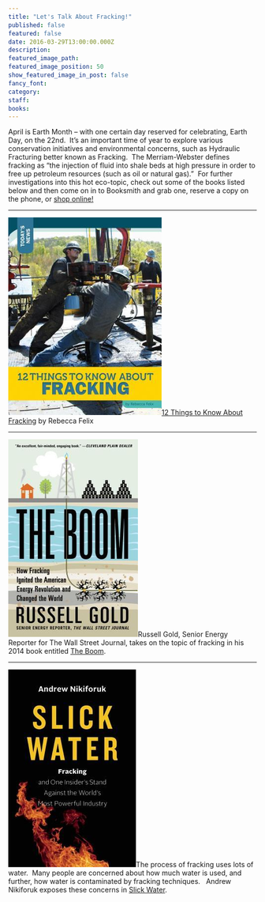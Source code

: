 ```yaml
---
title: "Let's Talk About Fracking!"
published: false
featured: false
date: 2016-03-29T13:00:00.000Z
description:
featured_image_path:
featured_image_position: 50
show_featured_image_in_post: false
fancy_font:
category:
staff:
books:
---
```



April is Earth Month – with one certain day reserved for celebrating, Earth Day, on the 22nd.&nbsp; It’s an important time of year to explore various conservation initiatives and environmental concerns, such as Hydraulic Fracturing better known as Fracking.&nbsp; The Merriam-Webster defines fracking as “the injection of fluid into shale beds at high pressure in order to free up petroleum resources (such as oil or natural gas).”&nbsp; For further investigations into this hot eco-topic, check out some of the books listed below and then come on in to Booksmith and grab one, reserve a copy on the phone, or [shop online!](http://www.brooklinebooksmith-shop.com/search/site)

---

![](/uploads/versions/12-things-to-know-about-fracking---x----311-400x---.jpg)[12 Things to Know About Fracking](http://www.brooklinebooksmith-shop.com/book/9781632350893) by Rebecca Felix

---

![](/uploads/versions/the-boom---x----263-400x---.jpg)Russell Gold, Senior Energy Reporter for The Wall Street Journal, takes on the topic of fracking in his 2014 book entitled [The Boom]( http://www.brooklinebooksmith-shop.com/book/9781451692297).&nbsp;

---

![](/uploads/versions/slick-water---x----259-400x---.jpg)The process of fracking uses lots of water.&nbsp; Many people are concerned about how much water is used, and further, how water is contaminated by fracking techniques.&nbsp; &nbsp;Andrew Nikiforuk exposes these concerns in [Slick Water](http://www.brooklinebooksmith-shop.com/book/9781771640763).

&nbsp;
